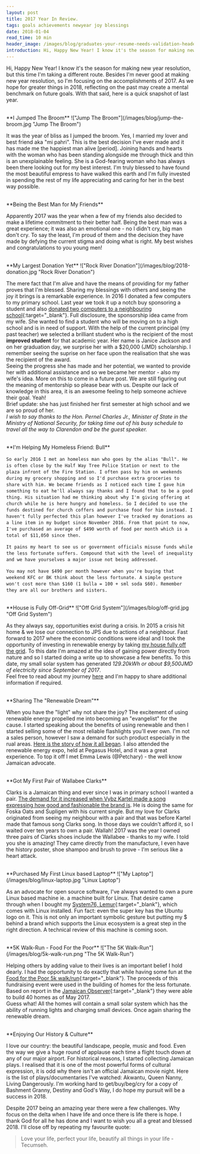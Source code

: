 ```yaml
---
layout: post
title: 2017 Year In Review.
tags: goals achievements newyear joy blessings
date: 2018-01-04
read_time: 10 min
header_image: /images/blog/graduates-your-resume-needs-validation-header.jpg
introduction: Hi, Happy New Year! I know it's the season for making new year resolution, but this time I'm taking a different route. Besides I'm never good at making new year resolution, so I'm focusing on the accomplishments of 2017. As we hope for greater things in 2018, reflecting on the past may create a mental benchmark on future goals. With that said, here is a snapshot of last year. 
---
```


Hi, Happy New Year! I know it's the season for making new year resolution, but this time I'm taking a different route. Besides I'm never good at making new year resolution, so I'm focusing on the accomplishments of 2017. As we hope for greater things in 2018, reflecting on the past may create a mental benchmark on future goals. With that said, here is a quick snapshot of last year. 

<br/>
**I Jumped The Broom**
!["Jump The Broom"](/images/blog/jump-the-broom.jpg "Jump The Broom")

It was the year of bliss as I jumped the broom. Yes, I married my lover and best friend aka "mi pahri". This is the best decision I've ever made and it has made me the happiest man alive [period]. Joining hands and hearts with the woman who has been standing alongside me through thick and thin is an unexplainable feeling. She is a God-fearing woman who has always been there looking out for my best interest. I'm truly blessed to have found the most beautiful empress to have walked this earth and I'm fully invested in spending the rest of my life appreciating and caring for her in the best way possible.

<br/>
**Being the Best Man for My Friends**

Apparently 2017 was the year when a few of my friends also decided to make a lifetime commitment to their better half. Being the best man was a great experience; it was also an emotional one - no I didn't cry, big man don't cry. To say the least, I'm proud of them and the decision they have made by defying the current stigma and doing what is right. My best wishes and congratulations to you young men!

<br/>
**My Largest Donation Yet**
!["Rock River Donation"](/images/blog/2018-donation.jpg "Rock River Donation")

The mere fact that I'm alive and have the means of providing for my father proves that I'm blessed. Sharing my blessings with others and seeing the joy it brings is a remarkable experience. In 2016 I donated a few computers to my primary school. Last year we took it up a notch buy sponsoring a student and also [donated two computers to a neighbouring school][computer_donation]{:target="_blank"}. Full disclosure, the sponsorship idea came from my wife. She wanted to find a student who will be moving on to a high school and is in need of support. With the help of the current principal (my past teacher) we selected a brilliant student who is the recipient of the most **improved student** for that academic year. Her name is Janice Jackson and on her graduation day, we surprise her with a $20,000 (JMD) scholarship. I remember seeing the suprise on her face upon the realisation that she was the recipient of the award. <br/>
Seeing the progress she has made and her potential, we wanted to provide her with additional assistance and so we became her mentor - also my wife's idea. More on this to come in a future post. We are still figuring out the meaning of mentorship so please bear with us. Despite our lack of knowledge in this area, it is an awesome feeling to help someone achieve their goal. Yeah! <br/>
Brief update: she has just finished her first semester at high school and we are so proud of her. <br/>
_I wish to say thanks to the Hon. Pernel Charles Jr., Minister of State in the Ministry of National Security, for taking time out of his busy schedule to travel all the way to Clarendon and be the guest speaker._

<br/>
**I'm Helping My Homeless Friend: Bull**

`So early 2016 I met an homeless man who goes by the alias "Bull". He is often close by the Half Way Tree Police Station or next to the plaza infront of the Fire Station. I often pass by him on weekends during my grocery shopping and so I'd purchase extra groceries to share with him. We became friends as I noticed each time I gave him something to eat he'll always say thanks and I found that to be a good thing. His situation had me thinking about why I'm giving offering at church while he is here hungry and homeless. So I decided to use the funds destined for church coffers and purchase food for him instead. I haven't fully perfected this plan however I've tracked my donations as a line item in my budget since November 2016. From that point to now, I've purchased an average of $490 worth of food per month which is a total of $11,050 since then. `

`It pains my heart to see us or government officials misuse funds while the less fortunate suffers. Compound that with the level of inequality and we have yourselves a major issue not being addressed. `

`You may not have $490 per month however when you're buying that weekend KFC or BK think about the less fortunate. A simple gesture won't cost more than $160 (1 bulla = 100 + sml soda $60). Remember they are all our brothers and sisters.`


<br/>
**House is Fully Off-Grid**
!["Off Grid System"](/images/blog/off-grid.jpg "Off Grid System") 

As they always say, opportunities exist during a crisis. In 2015 a crisis hit home & we lose our connection to JPS due to actions of a neighbour. Fast forward to 2017 where the economic conditions were ideal and I took the opportunity of investing in renewable energy by taking [my house fully off the grid][house_off_grid]. To this date I'm amazed at the idea of gaining power directly from nature and so I started doing a write up to showcase a few benefits. To this date, my small solar system has generated _129.20kWh or about $9,500JMD of electricity since September of 2017_. <br/>
Feel free to read about my journey [here][house_off_grid] and I'm happy to share additional information if required.


<br/>
**Sharing The "Renewable Dream"**

When you have the "light" why not share the joy? The excitement of using renewable energy propelled me into becoming an "evangelist" for the cause. I started speaking about the benefits of using renewable and then I started selling some of the most reliable flashlights you'll ever own. I'm not a sales person, however I saw a demand for such product especially in the rual areas. [Here is the story of how it all began][hybrid_light]. I also attended the renewable energy expo, held at Pegasus Hotel, and it was a great experience. To top it off I met Emma Lewis (@Petchary) - the well know Jamaican advocate.


<br/>
**Got My First Pair of Wallabee Clarks**

Clarks is a Jamaican thing and ever since I was in primary school I wanted a pair. [The demand for it increased when Vybz Kartel made a song expressing how good and fashionable the brand is](https://www.theguardian.com/music/2010/jun/24/clarks-originals-vybz-kartel-reggae). He is doing the same for Foska Oats and Supligen with his current single. But my love for Clarks originated from seeing my neighbour with a pair and that was before Kartel made that famous song Clarks song. In those days we couldn't afford it, so I waited over ten years to own a pair. Wallah! 2017 was the year I owned three pairs of Clarks shoes include the Wallabee - thanks to my wife. I told you she is amazing! They came directly from the manufacture, I even have the history poster, shoe shampoo and brush to prove - I'm serious like a heart attack.


<br/>
**Purchased My First Linux based Laptop**
!["My Laptop"](/images/blog/linux-laptop.jpg "Linux Laptop")


As an advocate for open source software, I've always wanted to own a pure Linux based machine ie. a machine built for Linux. That desire came through when I bought my [System76, Lemur][system_76_laptop]{:target="_blank"}, which comes with Linux installed. Fun fact: even the super key has the Ubuntu logo on it. This is not only an important symbolic gesture but putting my $ behind a brand which supports the Linux ecosystem is a great step in the right direction. A technical review of this machine is coming soon.


<br/>
**5K Walk-Run - Food For the Poor**
!["The 5K Walk-Run"](/images/blog/5k-walk-run.png "The 5K Walk-Run")

Helping others by adding value to their lives is an important belief I hold dearly. I had the opportunity to do exactly that while having some fun at the [Food for the Poor 5k walk/run][food_for_the_poor]{:target="_blank"}. The proceeds of this fundraising event were used in the building of homes for the less fortunate. Based on report in the [Jamaican Observer][homes_report]{:target="_blank"} they were able to build 40 homes as of May 2017. <br/>
Guess what! All the homes will contain a small solar system which has the ability of running lights and charging small devices. Once again sharing the renewable dream.

<br/>
**Enjoying Our History & Culture**

I love our country: the beautiful landscape, people, music and food. Even the way we give a huge round of applause each time a flight touch down at any of our major airport. For historical reasons, I started collecting Jamaican plays. I realised that it is one of the most powerful forms of cultural expression, it is odd why there isn't an official Jamaican movie night. Here is the list of plays/documentaries I've watched: Akwantu, Queen Nanny, Living Dangerously. 
I'm working hard to get/buy/beg/cry for a copy of Bashment Granny, Destiny and God's Way, I do hope my pursuit will be a success in 2018.


Despite 2017 being an amazing year there were a few challenges. Why focus on the delta when I have life and once there is life there is hope. I thank God for all he has done and I want to wish you all a great and blessed 2018. I'll close off by repeating my favourite quote:

> Love your life, perfect your life, beautify all things in your life - Tecumseh. 


[computer_donation]: https://twitter.com/DAlexForce/status/847248558558294016 
[house_off_grid]: /2017/09/16/My-House-Is-Finally-Off-Grid.html
[hybrid_light]: /2017/02/10/Enlighten-Your-Darkness-The-HybridLight.html
[system_76_laptop]: https://system76.com/laptops/lemur
[food_for_the_poor]: https://twitter.com/FoodForThePoorJ/status/848552348649750528
[homes_report]: http://www.jamaicaobserver.com/news/40-homes-to-be-built-by-food-for-the-poor-this-year_98852?profile=1373